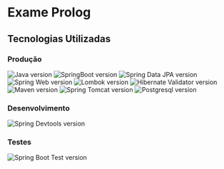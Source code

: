 # Exame Prolog

## Tecnologias Utilizadas

### Produção

![Java version][java-version]
![SpringBoot version][spring-boot-version]
![Spring Data JPA version][spring-data-jpa-version]
![Spring Web version][spring-web-version]
![Lombok version][lombok-version]
![Hibernate Validator version][hibernate-validator-version]
![Maven version][maven-version]
![Spring Tomcat version][spring-tomcat-version]
![Postgresql version][postgresql-version]

### Desenvolvimento

![Spring Devtools version][spring-devtools-version]

### Testes

![Spring Boot Test version][spring-boot-test-version]

[java-version]: https://img.shields.io/badge/java-v11.0.1-orange
[spring-boot-version]: https://img.shields.io/badge/spring--boot-v2.3.4.RELEASE-green
[spring-data-jpa-version]: https://img.shields.io/badge/spring--data--jpa-v2.3.4.RELEASE-green
[spring-web-version]: https://img.shields.io/badge/spring--starter-v2.3.4.RELEASE-green
[spring-devtools-version]: https://img.shields.io/badge/spring--devtools-v2.3.4.RELEASE-green
[spring-tomcat-version]: https://img.shields.io/badge/spring--starter--tomcat-v2.3.4.RELEASE-green
[spring-boot-test-version]: https://img.shields.io/badge/spring--boot--starter-v2.3.4.RELEASE-green
[lombok-version]: https://img.shields.io/badge/lombok-2.3.4.RELEASE-ff6964
[hibernate-validator-version]: https://img.shields.io/badge/hibernate--validator-6.1.5.Final-02730f
[postgresql-version]: https://img.shields.io/badge/postgresql-v13.0-blue
[maven-version]: https://img.shields.io/badge/maven-v3.6.3-orange 
